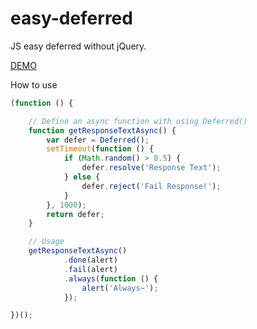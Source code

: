 easy-deferred
=============

JS easy deferred without jQuery.

[DEMO](http://weilao.github.io/easy-deferred/demo.html)

How to use
```js
(function () {

    // Define an async function with using Deferred()
    function getResponseTextAsync() {
        var defer = Deferred();
        setTimeout(function () {
            if (Math.random() > 0.5) {
                defer.resolve('Response Text');
            } else {
                defer.reject('Fail Response!');
            }
        }, 1000);
        return defer;
    }

    // Usage
    getResponseTextAsync()
            .done(alert)
            .fail(alert)
            .always(function () {
                alert('Always~');
            });

})();
```